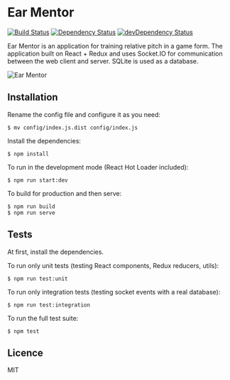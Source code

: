 Ear Mentor
==========================

[![Build Status](https://travis-ci.org/vladimirponomarev/ear-mentor-react-redux-socket.io-node.svg?branch=master)](https://travis-ci.org/vladimirponomarev/ear-mentor-react-redux-socket.io-node)
[![Dependency Status](https://david-dm.org/vladimirponomarev/ear-mentor-react-redux-socket.io-node.svg?theme=shields.io)](https://david-dm.org/vladimirponomarev/ear-mentor-react-redux-socket.io-node)
[![devDependency Status](https://david-dm.org/vladimirponomarev/ear-mentor-react-redux-socket.io-node/dev-status.svg?theme=shields.io)](https://david-dm.org/vladimirponomarev/ear-mentor-react-redux-socket.io-node#info=devDependencies)

Ear Mentor is an application for training relative pitch in a game form. The application built on React + Redux and uses Socket.IO for communication between the web client and server. SQLite is used as a database.

![Ear Mentor](https://raw.github.com/vladimirponomarev/ear-mentor-react-redux-socket.io-node/master/screenshot.png)

## Installation
Rename the config file and configure it as you need:

```
$ mv config/index.js.dist config/index.js
```

Install the dependencies:

```
$ npm install
```
    
To run in the development mode (React Hot Loader included):

```
$ npm run start:dev
```

To build for production and then serve:
    

```
$ npm run build
$ npm run serve
```

## Tests
At first, install the dependencies.

To run only unit tests (testing React components, Redux reducers, utils):

```
$ npm run test:unit
```
    
To run only integration tests (testing socket events with a real database):

```
$ npm run test:integration 
```
    
To run the full test suite:

```
$ npm test
```

## Licence
MIT

